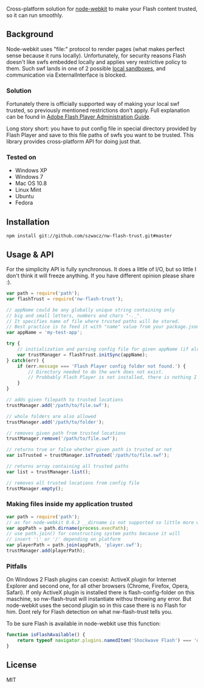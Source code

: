 Cross-platform solution for [node-webkit](https://github.com/rogerwang/node-webkit) to make your Flash content trusted, so it can run smoothly.

## Background

Node-webkit uses "file:" protocol to render pages (what makes perfect sense because it runs locally). Unfortunately, for security reasons Flash doesn't like swfs embedded locally and applies very restrictive policy to them. Such swf lands in one of 2 possible [local sandboxes](http://help.adobe.com/en_US/ActionScript/3.0_ProgrammingAS3/WS5b3ccc516d4fbf351e63e3d118a9b90204-7e3f.html), and communication via ExternalInterface is blocked.

### Solution

Fortunately there is officially supported way of making your local swf trusted, so previously mentioned restrictions don't apply. Full explanation can be found in [Adobe Flash Player Administration Guide](http://www.adobe.com/devnet/flashplayer/articles/flash_player_admin_guide.html).

Long story short: you have to put config file in special directory provided by Flash Player and save to this file paths of swfs you want to be trusted. This library provides cross-platform API for doing just that.

### Tested on

- Windows XP
- Windows 7
- Mac OS 10.8
- Linux Mint
- Ubuntu
- Fedora

## Installation

```
npm install git://github.com/szwacz/nw-flash-trust.git#master
```

## Usage & API

For the simplicity API is fully synchronous. It does a little of I/O, but so little I don't think it will freeze anything. If you have different opinion please share :).

```javascript
var path = require('path');
var flashTrust = require('nw-flash-trust');

// appName could be any globally unique string containing only
// big and small letters, numbers and chars "-._".
// It specifies name of file where trusted paths will be stored.
// Best practice is to feed it with "name" value from your package.json file.
var appName = 'my-test-app';

try {
    // initialization and parsing config file for given appName (if already exists)
    var trustManager = flashTrust.initSync(appName);
} catch(err) {
    if (err.message === 'Flash Player config folder not found.') {
        // Directory needed to do the work does not exist.
        // Probbably Flash Player is not installed, there is nothing I can do.
    }
}

// adds given filepath to trusted locations
trustManager.add('/path/to/file.swf');

// whole folders are also allowed
trustManager.add('/path/to/folder');

// removes given path from trusted locations
trustManager.remove('/path/to/file.swf');

// returns true or false whether given path is trusted or not
var isTrusted = trustManager.isTrusted('/path/to/file.swf');

// returns array containing all trusted paths
var list = trustManager.list();

// removes all trusted locations from config file
trustManager.empty();
```

### Making files inside my application trusted

```javascript
var path = require('path');
// as for node-webkit 0.6.3 __dirname is not supported so little more work is needed
var appPath = path.dirname(process.execPath);
// use path.join() for constructing system paths because it will
// insert '\' or '/' depending on platform
var playerPath = path.join(appPath, 'player.swf');
trustManager.add(playerPath);
```

### Pitfalls

On Windows 2 Flash plugins can coexist: ActiveX plugin for Internet Explorer and second one, for all other browsers (Chrome, Firefox, Opera, Safari). If only ActiveX plugin is installed there is flash-config-folder on this maschine, so nw-flash-trust will instantiate withou throwing any error. But node-webkit uses the second plugin so in this case there is no Flash for him. Dont rely for Flash detection on what nw-flash-trust tells you.

To be sure Flash is available in node-webkit use this function:
```javascript
function isFlashAvailable() {
    return typeof navigator.plugins.namedItem('Shockwave Flash') === 'object';
}
```

## License

MIT